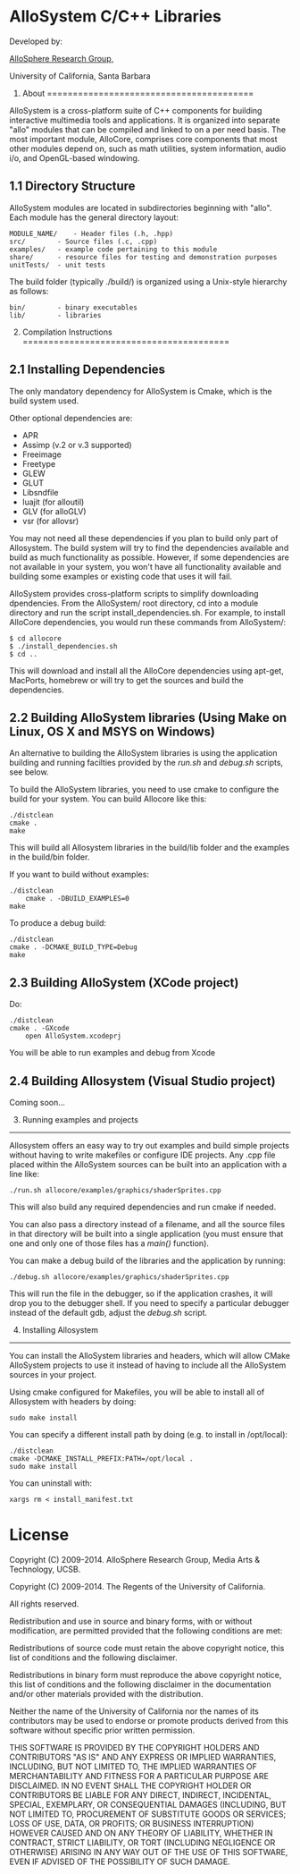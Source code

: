 # AlloSystem C/C++ Libraries

Developed by:

[AlloSphere Research Group,](http://www.allosphere.ucsb.edu/)

University of California, Santa Barbara


1. About
========================================

AlloSystem is a cross-platform suite of C++ components for building interactive multimedia tools and applications. It is organized into separate "allo" modules that can be compiled and linked to on a per need basis. The most important module, AlloCore, comprises core components that most other modules depend on, such as math utilities, system information, audio i/o, and OpenGL-based windowing.


1.1 Directory Structure
----------------------------------------

AlloSystem modules are located in subdirectories beginning with "allo". Each module has the general directory layout:

	MODULE_NAME/	- Header files (.h, .hpp)
	src/		- Source files (.c, .cpp)
	examples/	- example code pertaining to this module
	share/		- resource files for testing and demonstration purposes
	unitTests/	- unit tests

The build folder (typically ./build/) is organized using a Unix-style hierarchy as follows:

	bin/		- binary executables
	lib/		- libraries



2. Compilation Instructions
========================================


2.1 Installing Dependencies
----------------------------------------
The only mandatory dependency for AlloSystem is Cmake, which is the build system used.

Other optional dependencies are:
 * APR
 * Assimp (v.2 or v.3 supported)
 * Freeimage
 * Freetype
 * GLEW
 * GLUT
 * Libsndfile
 * luajit (for alloutil)
 * GLV (for alloGLV)
 * vsr (for allovsr)

You may not need all these dependencies if you plan to build only part of Allosystem. The build system will try to find the dependencies available and build as much functionality as possible. However, if some dependencies are not available in your system, you won't have all functionality available and building some examples or existing code that uses it will fail.

AlloSystem provides cross-platform scripts to simplify downloading dpendencies. From the AlloSystem/ root directory, cd into a module directory and run the script install_dependencies.sh. For example, to install AlloCore dependencies, you would run these commands from AlloSystem/:

	$ cd allocore
	$ ./install_dependencies.sh
	$ cd ..

This will download and install all the AlloCore dependencies using apt-get, MacPorts, homebrew or will try to get the sources and build the dependencies.


2.2 Building AlloSystem libraries (Using Make on Linux, OS X and MSYS on Windows)
----------------------------------------

An alternative to building the AlloSystem libraries is using the application building and running facilties provided by the *run.sh* and *debug.sh* scripts, see below.

To build the AlloSystem libraries, you need to use cmake to configure the build for your system. You can build Allocore like this:

	./distclean
	cmake .
	make

This will build all Allosystem libraries in the build/lib folder and the examples in the build/bin folder.

If you want to build without examples:

	./distclean
        cmake . -DBUILD_EXAMPLES=0
	make

To produce a debug build:

	./distclean
	cmake . -DCMAKE_BUILD_TYPE=Debug
	make

2.3 Building AlloSystem (XCode project)
----------------------------------------

Do:

	./distclean
	cmake . -GXcode
        open AlloSystem.xcodeprj

You will be able to run examples and debug from Xcode

2.4 Building Allosystem (Visual Studio project)
----------------------------------------

Coming soon...

3. Running examples and projects
------

Allosystem offers an easy way to try out examples and build simple projects without having to write makefiles or configure IDE projects. Any .cpp file placed within the AlloSystem sources can be built into an application with a line like:

    ./run.sh allocore/examples/graphics/shaderSprites.cpp 

This will also build any required dependencies and run cmake if needed.

You can also pass a directory instead of a filename, and all the source files in that directory will be built into a single application (you must ensure that one and only one of those files has a *main()* function).

You can make a debug build of the libraries and the application by running:

    ./debug.sh allocore/examples/graphics/shaderSprites.cpp 

This will run the file in the debugger, so if the application crashes, it will drop you to the debugger shell. If you need to specify a particular debugger instead of the default gdb, adjust the *debug.sh* script.

4. Installing Allosystem
----------------------------------------

You can install the AlloSystem libraries and headers, which will allow CMake AlloSystem projects to use it instead of having to include all the AlloSystem sources in your project.

Using cmake configured for Makefiles, you will be able to install all of Allosystem with headers by doing:

	sudo make install

You can specify a different install path by doing (e.g. to install in /opt/local):

	./distclean
	cmake -DCMAKE_INSTALL_PREFIX:PATH=/opt/local .
	sudo make install

You can uninstall with:

	xargs rm < install_manifest.txt

License
======

Copyright (C) 2009-2014. AlloSphere Research Group, Media Arts & Technology, UCSB.

Copyright (C) 2009-2014. The Regents of the University of California.

All rights reserved.

Redistribution and use in source and binary forms, with or without
modification, are permitted provided that the following conditions are met:

Redistributions of source code must retain the above copyright notice,
this list of conditions and the following disclaimer.

Redistributions in binary form must reproduce the above copyright
notice, this list of conditions and the following disclaimer in the
documentation and/or other materials provided with the distribution.

Neither the name of the University of California nor the names of its
contributors may be used to endorse or promote products derived from
this software without specific prior written permission.

THIS SOFTWARE IS PROVIDED BY THE COPYRIGHT HOLDERS AND CONTRIBUTORS "AS IS"
AND ANY EXPRESS OR IMPLIED WARRANTIES, INCLUDING, BUT NOT LIMITED TO, THE
IMPLIED WARRANTIES OF MERCHANTABILITY AND FITNESS FOR A PARTICULAR PURPOSE
ARE DISCLAIMED. IN NO EVENT SHALL THE COPYRIGHT HOLDER OR CONTRIBUTORS BE
LIABLE FOR ANY DIRECT, INDIRECT, INCIDENTAL, SPECIAL, EXEMPLARY, OR
CONSEQUENTIAL DAMAGES (INCLUDING, BUT NOT LIMITED TO, PROCUREMENT OF
SUBSTITUTE GOODS OR SERVICES; LOSS OF USE, DATA, OR PROFITS; OR BUSINESS
INTERRUPTION) HOWEVER CAUSED AND ON ANY THEORY OF LIABILITY, WHETHER IN
CONTRACT, STRICT LIABILITY, OR TORT (INCLUDING NEGLIGENCE OR OTHERWISE)
ARISING IN ANY WAY OUT OF THE USE OF THIS SOFTWARE, EVEN IF ADVISED OF THE
POSSIBILITY OF SUCH DAMAGE.

